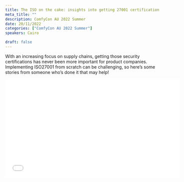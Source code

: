 ```yaml
---
title: The ISO on the cake: insights into getting 27001 certification
meta_title: ""
description: ComfyCon AU 2022 Summer
date: 20/11/2022
categories: ["ComfyCon AU 2022 Summer"]
speakers: Cairo

draft: false
---
```

With an increasing focus on supply chains, getting those security certifications has never been more important for product companies. Implementing ISO27001 from scratch can be challenging, so here’s some stories from someone who’s done it that may help! 

<iframe width="560" height="315" src="None" title="YouTube video player" frameborder="0" allow="accelerometer; autoplay; clipboard-write; encrypted-media; gyroscope; picture-in-picture; web-share" allowfullscreen></iframe>